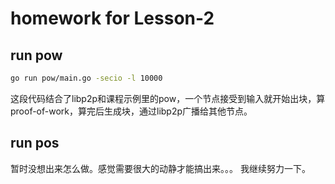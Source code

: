 # homework for Lesson-2

## run pow
```bash
go run pow/main.go -secio -l 10000
```
这段代码结合了libp2p和课程示例里的pow，一个节点接受到输入就开始出块，算proof-of-work，算完后生成块，通过libp2p广播给其他节点。

## run pos
暂时没想出来怎么做。感觉需要很大的动静才能搞出来。。。
我继续努力一下。
